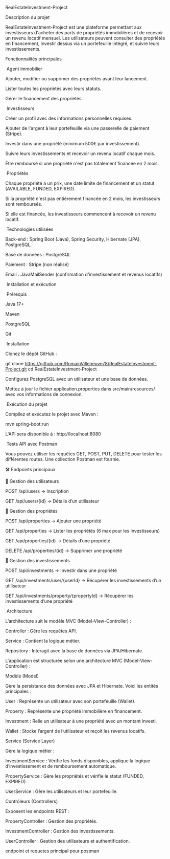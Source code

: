 RealEstateInvestment-Project

Description du projet

RealEstateInvestment-Project est une plateforme permettant aux investisseurs d'acheter des parts de propriétés immobilières et de recevoir un revenu locatif mensuel. Les utilisateurs peuvent consulter des propriétés en financement, investir dessus via un portefeuille intégré, et suivre leurs investissements.

Fonctionnalités principales

 Agent immobilier

Ajouter, modifier ou supprimer des propriétés avant leur lancement.

Lister toutes les propriétés avec leurs statuts.

Gérer le financement des propriétés.

 Investisseurs

Créer un profil avec des informations personnelles requises.

Ajouter de l'argent à leur portefeuille via une passerelle de paiement (Stripe).

Investir dans une propriété (minimum 500€ par investissement).

Suivre leurs investissements et recevoir un revenu locatif chaque mois.

Être remboursé si une propriété n'est pas totalement financée en 2 mois.

 Propriétés

Chaque propriété a un prix, une date limite de financement et un statut (AVAILABLE, FUNDED, EXPIRED).

Si la propriété n'est pas entièrement financée en 2 mois, les investisseurs sont remboursés.

Si elle est financée, les investisseurs commencent à recevoir un revenu locatif.

 Technologies utilisées

Back-end : Spring Boot (Java), Spring Security, Hibernate (JPA), PostgreSQL.

Base de données : PostgreSQL

Paiement : Stripe (non réalisé)

Email : JavaMailSender (confirmation d'investissement et revenus locatifs)

 Installation et exécution

 Prérequis

Java 17+

Maven

PostgreSQL

Git

 Installation

Clonez le dépôt GitHub :

git clone https://github.com/RomainVilleneuve78/RealEstateInvestment-Project.git
cd RealEstateInvestment-Project

Configurez PostgreSQL avec un utilisateur et une base de données.

Mettez à jour le fichier application.properties dans src/main/resources/ avec vos informations de connexion.

 Exécution du projet

Compilez et exécutez le projet avec Maven :

mvn spring-boot:run

L'API sera disponible à : http://localhost:8080

 Tests API avec Postman

Vous pouvez utiliser les requêtes GET, POST, PUT, DELETE pour tester les différentes routes. Une collection Postman est fournie.

🛠️ Endpoints principaux

📌 Gestion des utilisateurs

POST /api/users → Inscription

GET /api/users/{id} → Détails d’un utilisateur

📌 Gestion des propriétés

POST /api/properties → Ajouter une propriété

GET /api/properties → Lister les propriétés (6 max pour les investisseurs)

GET /api/properties/{id} → Détails d’une propriété

DELETE /api/properties/{id} → Supprimer une propriété

📌 Gestion des investissements

POST /api/investments → Investir dans une propriété

GET /api/investments/user/{userId} → Récupérer les investissements d’un utilisateur

GET /api/investments/property/{propertyId} → Récupérer les investissements d’une propriété

 Architecture

L’architecture suit le modèle MVC (Model-View-Controller) :

Controller : Gère les requêtes API.

Service : Contient la logique métier.

Repository : Interagit avec la base de données via JPA/Hibernate.

L'application est structurée selon une architecture MVC (Model-View-Controller) :

Modèle (Model)

Gère la persistance des données avec JPA et Hibernate. Voici les entités principales :

User : Représente un utilisateur avec son portefeuille (Wallet).

Property : Représente une propriété immobilière en financement.

Investment : Relie un utilisateur à une propriété avec un montant investi.

Wallet : Stocke l’argent de l’utilisateur et reçoit les revenus locatifs.

Service (Service Layer)

Gère la logique métier :

InvestmentService : Vérifie les fonds disponibles, applique la logique d’investissement et de remboursement automatique.

PropertyService : Gère les propriétés et vérifie le statut (FUNDED, EXPIRED).

UserService : Gère les utilisateurs et leur portefeuille.

Contrôleurs (Controllers)

Exposent les endpoints REST :

PropertyController : Gestion des propriétés.

InvestmentController : Gestion des investissements.

UserController : Gestion des utilisateurs et authentification.

endpoint et requetes principal pour postman
